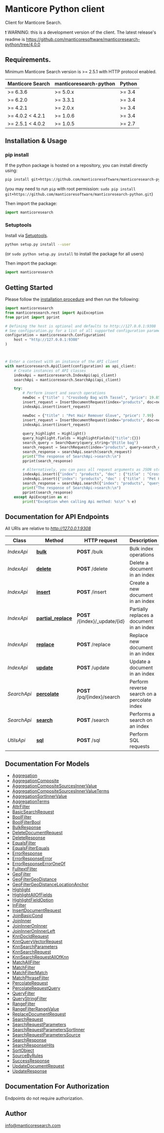 # Manticore Python client

Сlient for Manticore Search.


❗ WARNING: this is a development version of the client. The latest release's readme is https://github.com/manticoresoftware/manticoresearch-python/tree/4.0.0

## Requirements.

Minimum Manticore Search version is >= 2.5.1 with HTTP protocol enabled.

| Manticore Search  | manticoresearch-python   |     Python    |
| ----------------- | ------------------------ | ------------- |
| >= 6.3.6          | >= 5.0.x                 | >= 3.4        |
| >= 6.2.0          | >= 3.3.1                 | >= 3.4        |
| >= 4.2.1          | >= 2.0.x                 | >= 3.4        |
| >= 4.0.2  < 4.2.1 | >= 1.0.6                 | >= 3.4        |
| >= 2.5.1  < 4.0.2 | >= 1.0.5                 | >= 2.7        |

## Installation & Usage
### pip install

If the python package is hosted on a repository, you can install directly using:

```sh
pip install git+https://github.com/manticoresoftware/manticoresearch-python.git
```
(you may need to run `pip` with root permission: `sudo pip install git+https://github.com/manticoresoftware/manticoresearch-python.git`)

Then import the package:
```python
import manticoresearch
```

### Setuptools

Install via [Setuptools](http://pypi.python.org/pypi/setuptools).

```sh
python setup.py install --user
```
(or `sudo python setup.py install` to install the package for all users)

Then import the package:
```python
import manticoresearch
```

## Getting Started

Please follow the [installation procedure](#installation--usage) and then run the following:

```python
import manticoresearch
from manticoresearch.rest import ApiException
from pprint import pprint

# Defining the host is optional and defaults to http://127.0.0.1:9308
# See configuration.py for a list of all supported configuration parameters.
configuration = manticoresearch.Configuration(
    host = "http://127.0.0.1:9308"
)



# Enter a context with an instance of the API client
with manticoresearch.ApiClient(configuration) as api_client:
    # Create instances of API classes
    indexApi = manticoresearch.IndexApi(api_client)
    searchApi = manticoresearch.SearchApi(api_client)

    try:
    	# Perform insert and search operations
    	newDoc = {"title" : "Crossbody Bag with Tassel", "price": 19.85}
        insert_request = InsertDocumentRequest(index="products", doc=newDoc)
        indexApi.insert(insert_request)

        newDoc = {"title" : "Pet Hair Remover Glove", "price": 7.99}
        insert_request = InsertDocumentRequest(index="products", doc=newDoc)
        indexApi.insert(insert_request)
        
        query_highlight = Highlight()
        query_highlight.fields = HighlightFields({"title":{}})
        search_query = SearchQuery(query_string="@title bag")
        search_request = SearchRequest(index="products", query=search_query, highlight=query_highlight)
        search_response = searchApi.search(search_request)    
        print("The response of SearchApi->search:\n")
        pprint(search_response)

        # Alternatively, you can pass all request arguments as JSON strings        
        indexApi.insert({"index": "products", "doc" : {"title" : "Crossbody Bag with Tassel", "price" : 19.85}})
        indexApi.insert({"index": "products", "doc" : {"title" : "Pet Hair Remover Glove", "price" : 7.99}})
        search_response = searchApi.search({"index": "products", "query": {"query_string": "@title bag"}, "highlight":{"fields":{"title":{}}}})
        print("The response of SearchApi->search:\n")
        pprint(search_response)
    except ApiException as e:
        print("Exception when calling Api method: %s\n" % e)
```

## Documentation for API Endpoints

All URIs are relative to *http://127.0.0.1:9308*

Class | Method | HTTP request | Description
------------ | ------------- | ------------- | -------------
*IndexApi* | [**bulk**](docs/IndexApi.md#bulk) | **POST** /bulk | Bulk index operations
*IndexApi* | [**delete**](docs/IndexApi.md#delete) | **POST** /delete | Delete a document in an index
*IndexApi* | [**insert**](docs/IndexApi.md#insert) | **POST** /insert | Create a new document in an index
*IndexApi* | [**partial_replace**](docs/IndexApi.md#partial_replace) | **POST** /{index}/_update/{id} | Partially replaces a document in an index
*IndexApi* | [**replace**](docs/IndexApi.md#replace) | **POST** /replace | Replace new document in an index
*IndexApi* | [**update**](docs/IndexApi.md#update) | **POST** /update | Update a document in an index
*SearchApi* | [**percolate**](docs/SearchApi.md#percolate) | **POST** /pq/{index}/search | Perform reverse search on a percolate index
*SearchApi* | [**search**](docs/SearchApi.md#search) | **POST** /search | Performs a search on an index
*UtilsApi* | [**sql**](docs/UtilsApi.md#sql) | **POST** /sql | Perform SQL requests


## Documentation For Models

 - [Aggregation](docs/Aggregation.md)
 - [AggregationComposite](docs/AggregationComposite.md)
 - [AggregationCompositeSourcesInnerValue](docs/AggregationCompositeSourcesInnerValue.md)
 - [AggregationCompositeSourcesInnerValueTerms](docs/AggregationCompositeSourcesInnerValueTerms.md)
 - [AggregationSortInnerValue](docs/AggregationSortInnerValue.md)
 - [AggregationTerms](docs/AggregationTerms.md)
 - [AttrFilter](docs/AttrFilter.md)
 - [BasicSearchRequest](docs/BasicSearchRequest.md)
 - [BoolFilter](docs/BoolFilter.md)
 - [BoolFilterBool](docs/BoolFilterBool.md)
 - [BulkResponse](docs/BulkResponse.md)
 - [DeleteDocumentRequest](docs/DeleteDocumentRequest.md)
 - [DeleteResponse](docs/DeleteResponse.md)
 - [EqualsFilter](docs/EqualsFilter.md)
 - [EqualsFilterEquals](docs/EqualsFilterEquals.md)
 - [ErrorResponse](docs/ErrorResponse.md)
 - [ErrorResponseError](docs/ErrorResponseError.md)
 - [ErrorResponseErrorOneOf](docs/ErrorResponseErrorOneOf.md)
 - [FulltextFilter](docs/FulltextFilter.md)
 - [GeoFilter](docs/GeoFilter.md)
 - [GeoFilterGeoDistance](docs/GeoFilterGeoDistance.md)
 - [GeoFilterGeoDistanceLocationAnchor](docs/GeoFilterGeoDistanceLocationAnchor.md)
 - [Highlight](docs/Highlight.md)
 - [HighlightAllOfFields](docs/HighlightAllOfFields.md)
 - [HighlightFieldOption](docs/HighlightFieldOption.md)
 - [InFilter](docs/InFilter.md)
 - [InsertDocumentRequest](docs/InsertDocumentRequest.md)
 - [JoinBasicCond](docs/JoinBasicCond.md)
 - [JoinInner](docs/JoinInner.md)
 - [JoinInnerOnInner](docs/JoinInnerOnInner.md)
 - [JoinInnerOnInnerLeft](docs/JoinInnerOnInnerLeft.md)
 - [KnnDocIdRequest](docs/KnnDocIdRequest.md)
 - [KnnQueryVectorRequest](docs/KnnQueryVectorRequest.md)
 - [KnnSearchParameters](docs/KnnSearchParameters.md)
 - [KnnSearchRequest](docs/KnnSearchRequest.md)
 - [KnnSearchRequestAllOfKnn](docs/KnnSearchRequestAllOfKnn.md)
 - [MatchAllFilter](docs/MatchAllFilter.md)
 - [MatchFilter](docs/MatchFilter.md)
 - [MatchFilterMatch](docs/MatchFilterMatch.md)
 - [MatchPhraseFilter](docs/MatchPhraseFilter.md)
 - [PercolateRequest](docs/PercolateRequest.md)
 - [PercolateRequestQuery](docs/PercolateRequestQuery.md)
 - [QueryFilter](docs/QueryFilter.md)
 - [QueryStringFilter](docs/QueryStringFilter.md)
 - [RangeFilter](docs/RangeFilter.md)
 - [RangeFilterRangeValue](docs/RangeFilterRangeValue.md)
 - [ReplaceDocumentRequest](docs/ReplaceDocumentRequest.md)
 - [SearchRequest](docs/SearchRequest.md)
 - [SearchRequestParameters](docs/SearchRequestParameters.md)
 - [SearchRequestParametersSortInner](docs/SearchRequestParametersSortInner.md)
 - [SearchRequestParametersSource](docs/SearchRequestParametersSource.md)
 - [SearchResponse](docs/SearchResponse.md)
 - [SearchResponseHits](docs/SearchResponseHits.md)
 - [SortObject](docs/SortObject.md)
 - [SourceByRules](docs/SourceByRules.md)
 - [SuccessResponse](docs/SuccessResponse.md)
 - [UpdateDocumentRequest](docs/UpdateDocumentRequest.md)
 - [UpdateResponse](docs/UpdateResponse.md)


<a id="documentation-for-authorization"></a>
## Documentation For Authorization

Endpoints do not require authorization.


## Author

info@manticoresearch.com


